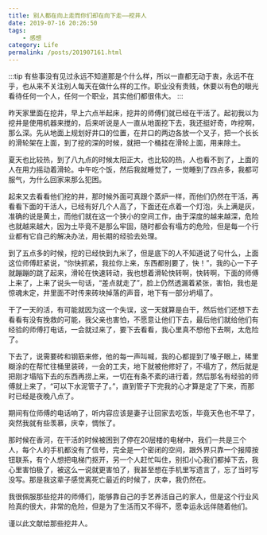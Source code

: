 ```yaml
---
title: 别人都在向上走而你们却在向下走——挖井人
date: 2019-07-16 20:26:50
tags: 
    - 感想
category: Life
permalink: /posts/201907161.html
---
```


:::tip
有些事没有见过永远不知道那是个什么样，所以一直都无动于衷，永远不在乎，也从来不关注别人每天在做什么样的工作。职业没有贵贱，休要以有色的眼光看待任何一个人，任何一个职业，其实他们都很伟大。
:::

<!-- more -->

昨天家里面在挖井，早上六点半起床，挖井的师傅们就已经在干活了。起初我以为挖井是使用机器来搅的，后来听说是人一直从地面挖下去，我还挺好奇，咋挖啊，那么深。先从地面上规划好井口的位置，在井口的两边各放一个叉子，把一个长长的滑轮架在上面，到了挖的深的时候，就把一个桶挂在滑轮上面，用来除土。

夏天也比较热，到了八九点的时候太阳正大，也比较的热，人也看不到了，上面的人在用力摇动着滑轮。中午吃个饭，然后我就睡觉了，一觉睡到了四点多，我都可服气，为什么回家来那么犯困。

起来又去看看他们挖的井，那时候外面可真跟个蒸炉一样，而他们仍然在干活，再看看下面的干活人，已经有好几个人高了，下面还在点着一个灯泡，头上满是灰，准确的说是黄土，而他们就在这一个狭小的空间工作，由于深度的越来越深，危险也就越来越大，因为土毕竟不是那么牢固，随时都会有塌方的危险，但是每一个行业都有它自己的解决办法，用长期的经验去处理。

到了五点多的时候，挖的已经快到九米了，但是底下的人不知道说了句什么，上面这位师傅赶紧说，“你快抓紧，我拉你上来，东西都别要了，快！”，我的心一下子就蹦蹦的跳了起来，滑轮在快速转动，我也想着滑轮快转啊，快转啊，下面的师傅上来了，上来了说头一句话，“差点就走了”，脸上仍然透漏着紧张，害怕，我也是惊魂未定，井里面不时传来砖块掉落的声音，地下有一部分坍塌了。

干了一天的活，有可能就因为这一个失误，这一天就算是白干，然后他们还想下去看看有没有挽救的可能，我父亲也害怕，不愿意让他们下去，最后他们就给他们有经验的师傅打电话，一会就过来了，要下去看看，我心里真不想他下去啊，太危险了。

下去了，说需要砖和钢筋来修，他的每一声叫喊，我的心都提到了嗓子眼上，稀里糊涂的在帮忙往桶里装砖，一会的工夫，地下就被他修好了，不塌方了，然后就是把刚才塌陷下去的东西再捞上来，一切在有条不紊的进行着，然后那名有经验的师傅就上来了，“可以下水泥管子了。”，直到管子下完我的心才算是定了下来，而那时已经是夜晚八点了。

期间有位师傅的电话响了，听内容应该是妻子让回家去吃饭，毕竟天色也不早了，突然我就有些羡慕，庆幸，惆怅了。

那时候在香河，在干活的时候被困到了停在20层楼的电梯中，我们一共是三个人，每个人的手机都没有了信号，完全是一个密闭的空间，跟外界只靠一个报障按钮联系，有个人想把电梯门抠开，另一个人赶忙叫住，别扣小心我们都掉下去，我心里害怕极了，被这么一说就更害怕了，我甚至想在手机里写遗言了，忘了当时写没写。那是我这辈子感觉离死亡最近的时候了，庆幸，我仍然在。

我很佩服那些挖井的师傅们，能够靠自己的手艺养活自己的家人，但是这个行业风险真的很大，非常的危险，但是为了生活而又不得不，愿幸运永远伴随着他们。

谨以此文献给那些挖井人。